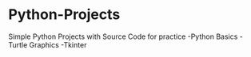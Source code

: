 # Python-Projects
Simple Python Projects with Source Code for practice
-Python Basics
-Turtle Graphics
-Tkinter
